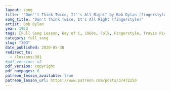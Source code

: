 ```yaml
---
layout: song
title: '"Don''t Think Twice, It''s All Right" by Bob Dylan (fingerstyle version)'
song_title: "Don't Think Twice, It's All Right (fingerstyle)"
artist: Bob Dylan
year: 1963
tags: [Full Song Lesson, Key of C, 1960s, Folk, Fingerstyle, Travis Picking]
category: full_song
slug: "303"
date_published: 2020-05-30
redirect_to:
  - /lessons/301
#pdf_version: v2
pdf_version: copyright
pdf_numpages: 6
patreon_lesson_available: true
patreon_lesson_url: https://www.patreon.com/posts/37472250
---
```


<!-- patreon_lesson_available: true
patreon_lesson_url: https://www.patreon.com/posts/37472250 -->
